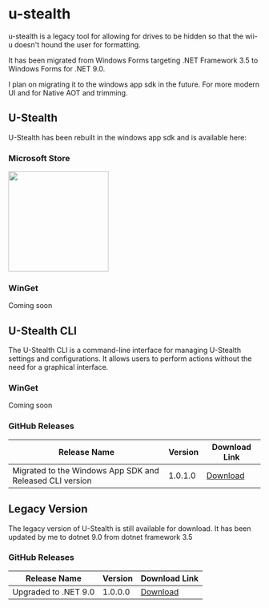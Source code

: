 # u-stealth

u-stealth is a legacy tool for allowing for drives to be hidden so that the wii-u doesn't hound the user for formatting.

It has been migrated from Windows Forms targeting .NET Framework 3.5 to Windows Forms for .NET 9.0.

I plan on migrating it to the windows app sdk in the future. For more modern UI and for Native AOT and trimming.

## U-Stealth

U-Stealth has been rebuilt in the windows app sdk and is available here:

### Microsoft Store

<a href="https://apps.microsoft.com/detail/9PP5QM8RK8XQ?mode=direct">
 <img src="https://get.microsoft.com/images/en-us%20dark.svg" width="200"/>
</a>

### WinGet

Coming soon

## U-Stealth CLI

The U-Stealth CLI is a command-line interface for managing U-Stealth settings and configurations. It allows users to perform actions without the need for a graphical interface.

### WinGet

Coming soon

### GitHub Releases

| Release Name                                             | Version | Download Link                                                           |
|----------------------------------------------------------|---------|-------------------------------------------------------------------------|
| Migrated to the Windows App SDK and Released CLI version | 1.0.1.0 | [Download](https://github.com/licon4812/u-stealth/releases/tag/1.0.1.0) |

## Legacy Version

The legacy version of U-Stealth is still available for download. It has been updated by me to dotnet 9.0 from dotnet framework 3.5

### GitHub Releases

| Release Name         | Version | Download Link                                                           |
|----------------------|---------|-------------------------------------------------------------------------|
| Upgraded to .NET 9.0 | 1.0.0.0 | [Download](https://github.com/licon4812/u-stealth/releases/tag/1.0.0.0) |

